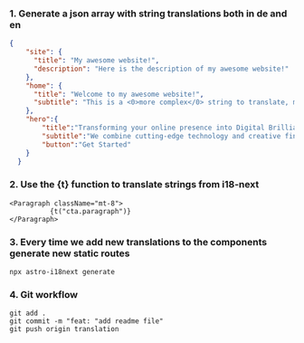 ### 1. Generate a json array with string translations both in de and en

```json
{
    "site": {
      "title": "My awesome website!",
      "description": "Here is the description of my awesome website!"
    },
    "home": {
      "title": "Welcome to my awesome website!",
      "subtitle": "This is a <0>more complex</0> string to translate, mixed with <1>html elements</1>, such as a <2>a cool link</2>!"
    },
    "hero":{
        "title":"Transforming your online presence into Digital Brilliance.",
        "subtitle":"We combine cutting-edge technology and creative finesse to craft captivating websites that truly reflect your brand's essence.",
        "button":"Get Started"
    }
  }
  ```

  ### 2. Use the {t} function to translate strings from i18-next

```
<Paragraph className="mt-8">
          {t("cta.paragraph")}
</Paragraph>
```

### 3. Every time we add new translations to the components generate new static routes

```
npx astro-i18next generate
```

### 4. Git workflow

```
git add .
git commit -m "feat: "add readme file"
git push origin translation  
```
